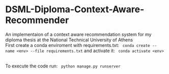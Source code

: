 # DSML-Diploma-Context-Aware-Recommender
An implementaion of a context aware recommendation system for my diploma thesis at the National Technical University of Athens
<br />First create a conda enviroment with requirements.txt: ```
conda create --name <env> --file requirements.txt```
 and activate it: ```
conda activate <env>```

<br />To execute the code run: ```
python manage.py runserver```


